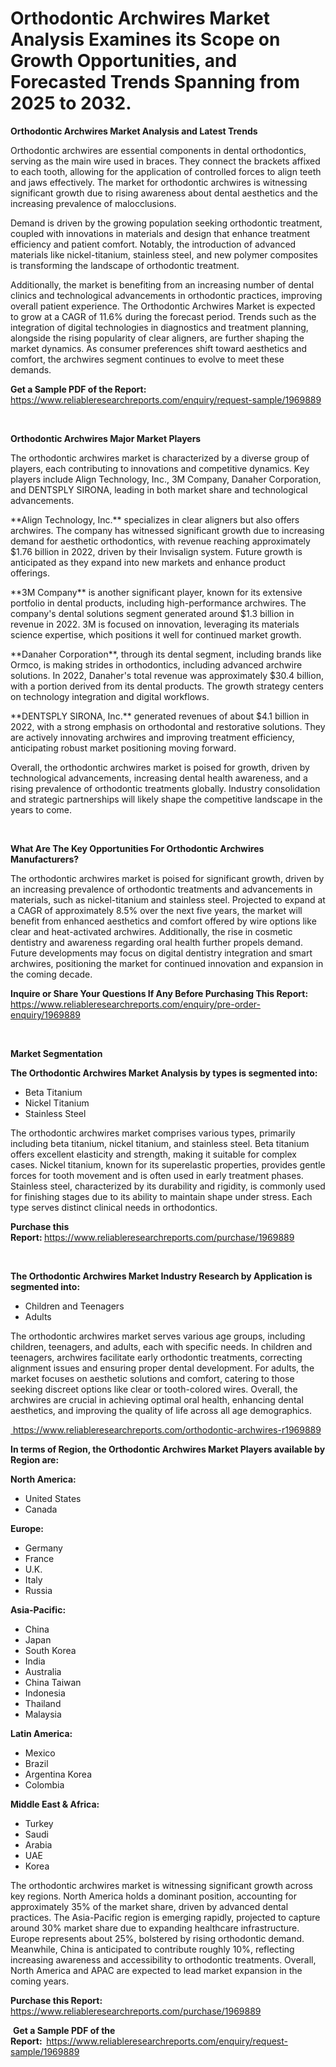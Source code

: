 <p><h1>Orthodontic Archwires Market Analysis Examines its Scope on Growth Opportunities, and Forecasted Trends Spanning from 2025 to 2032.</h1></p><p><strong>Orthodontic Archwires Market Analysis and Latest Trends</strong></p>
<p><p>Orthodontic archwires are essential components in dental orthodontics, serving as the main wire used in braces. They connect the brackets affixed to each tooth, allowing for the application of controlled forces to align teeth and jaws effectively. The market for orthodontic archwires is witnessing significant growth due to rising awareness about dental aesthetics and the increasing prevalence of malocclusions. </p><p>Demand is driven by the growing population seeking orthodontic treatment, coupled with innovations in materials and design that enhance treatment efficiency and patient comfort. Notably, the introduction of advanced materials like nickel-titanium, stainless steel, and new polymer composites is transforming the landscape of orthodontic treatment.</p><p>Additionally, the market is benefiting from an increasing number of dental clinics and technological advancements in orthodontic practices, improving overall patient experience. The Orthodontic Archwires Market is expected to grow at a CAGR of 11.6% during the forecast period. Trends such as the integration of digital technologies in diagnostics and treatment planning, alongside the rising popularity of clear aligners, are further shaping the market dynamics. As consumer preferences shift toward aesthetics and comfort, the archwires segment continues to evolve to meet these demands.</p></p>
<p><strong>Get a Sample PDF of the Report:&nbsp;</strong> <a href="https://www.reliableresearchreports.com/enquiry/request-sample/1969889?utm_campaign=8&utm_medium=2&utm_source=Github&utm_content=ia&utm_term=13042025&utm_id=orthodontic-archwires">https://www.reliableresearchreports.com/enquiry/request-sample/1969889</a></p>
<p>&nbsp;</p>
<p><strong>Orthodontic Archwires Major Market Players</strong></p>
<p><p>The orthodontic archwires market is characterized by a diverse group of players, each contributing to innovations and competitive dynamics. Key players include Align Technology, Inc., 3M Company, Danaher Corporation, and DENTSPLY SIRONA, leading in both market share and technological advancements.</p><p>**Align Technology, Inc.** specializes in clear aligners but also offers archwires. The company has witnessed significant growth due to increasing demand for aesthetic orthodontics, with revenue reaching approximately $1.76 billion in 2022, driven by their Invisalign system. Future growth is anticipated as they expand into new markets and enhance product offerings.</p><p>**3M Company** is another significant player, known for its extensive portfolio in dental products, including high-performance archwires. The company's dental solutions segment generated around $1.3 billion in revenue in 2022. 3M is focused on innovation, leveraging its materials science expertise, which positions it well for continued market growth.</p><p>**Danaher Corporation**, through its dental segment, including brands like Ormco, is making strides in orthodontics, including advanced archwire solutions. In 2022, Danaher's total revenue was approximately $30.4 billion, with a portion derived from its dental products. The growth strategy centers on technology integration and digital workflows.</p><p>**DENTSPLY SIRONA, Inc.** generated revenues of about $4.1 billion in 2022, with a strong emphasis on orthodontal and restorative solutions. They are actively innovating archwires and improving treatment efficiency, anticipating robust market positioning moving forward.</p><p>Overall, the orthodontic archwires market is poised for growth, driven by technological advancements, increasing dental health awareness, and a rising prevalence of orthodontic treatments globally. Industry consolidation and strategic partnerships will likely shape the competitive landscape in the years to come.</p></p>
<p>&nbsp;</p>
<p><strong>What Are The Key Opportunities For Orthodontic Archwires Manufacturers?</strong></p>
<p><p>The orthodontic archwires market is poised for significant growth, driven by an increasing prevalence of orthodontic treatments and advancements in materials, such as nickel-titanium and stainless steel. Projected to expand at a CAGR of approximately 8.5% over the next five years, the market will benefit from enhanced aesthetics and comfort offered by wire options like clear and heat-activated archwires. Additionally, the rise in cosmetic dentistry and awareness regarding oral health further propels demand. Future developments may focus on digital dentistry integration and smart archwires, positioning the market for continued innovation and expansion in the coming decade.</p></p>
<p><strong>Inquire or Share Your Questions If Any Before Purchasing This Report:</strong> <a href="https://www.reliableresearchreports.com/enquiry/pre-order-enquiry/1969889?utm_campaign=8&utm_medium=2&utm_source=Github&utm_content=ia&utm_term=13042025&utm_id=orthodontic-archwires">https://www.reliableresearchreports.com/enquiry/pre-order-enquiry/1969889</a></p>
<p>&nbsp;</p>
<p><strong>Market Segmentation</strong></p>
<p><strong>The Orthodontic Archwires Market Analysis by types is segmented into:</strong></p>
<p><ul><li>Beta Titanium</li><li>Nickel Titanium</li><li>Stainless Steel</li></ul></p>
<p><p>The orthodontic archwires market comprises various types, primarily including beta titanium, nickel titanium, and stainless steel. Beta titanium offers excellent elasticity and strength, making it suitable for complex cases. Nickel titanium, known for its superelastic properties, provides gentle forces for tooth movement and is often used in early treatment phases. Stainless steel, characterized by its durability and rigidity, is commonly used for finishing stages due to its ability to maintain shape under stress. Each type serves distinct clinical needs in orthodontics.</p></p>
<p><strong>Purchase this Report:&nbsp;</strong><a href="https://www.reliableresearchreports.com/purchase/1969889?utm_campaign=8&utm_medium=2&utm_source=Github&utm_content=ia&utm_term=13042025&utm_id=orthodontic-archwires">https://www.reliableresearchreports.com/purchase/1969889</a></p>
<p>&nbsp;</p>
<p><strong>The Orthodontic Archwires Market Industry Research by Application is segmented into:</strong></p>
<p><ul><li>Children and Teenagers</li><li>Adults</li></ul></p>
<p><p>The orthodontic archwires market serves various age groups, including children, teenagers, and adults, each with specific needs. In children and teenagers, archwires facilitate early orthodontic treatments, correcting alignment issues and ensuring proper dental development. For adults, the market focuses on aesthetic solutions and comfort, catering to those seeking discreet options like clear or tooth-colored wires. Overall, the archwires are crucial in achieving optimal oral health, enhancing dental aesthetics, and improving the quality of life across all age demographics.</p></p>
<p><a href="https://www.reliableresearchreports.com/orthodontic-archwires-r1969889?utm_campaign=8&utm_medium=2&utm_source=Github&utm_content=ia&utm_term=13042025&utm_id=orthodontic-archwires">&nbsp;https://www.reliableresearchreports.com/orthodontic-archwires-r1969889</a></p>
<p><strong>In terms of Region, the Orthodontic Archwires Market Players available by Region are:</strong></p>
<p>
    <p> <strong> North America: </strong>
        <ul>
            <li>United States</li>
            <li>Canada</li>
        </ul>
        </p> 
    <p> <strong> Europe: </strong>
        <ul>
            <li>Germany</li>
            <li>France</li>
            <li>U.K.</li>
            <li>Italy</li>
            <li>Russia</li>
        </ul>
        </p> 
    <p> <strong> Asia-Pacific: </strong>
        <ul>
            <li>China</li>
            <li>Japan</li>
            <li>South Korea</li>
            <li>India</li>
            <li>Australia</li>
            <li>China Taiwan</li>
            <li>Indonesia</li>
            <li>Thailand</li>
            <li>Malaysia</li>
        </ul>
        </p> 
    <p> <strong> Latin America: </strong>
        <ul>
            <li>Mexico</li>
            <li>Brazil</li>
            <li>Argentina Korea</li>
            <li>Colombia</li>
        </ul>
        </p> 
    <p> <strong> Middle East & Africa: </strong>
        <ul>
            <li>Turkey</li>
            <li>Saudi</li>
            <li>Arabia</li>
            <li>UAE</li>
            <li>Korea</li>
        </ul>
    </p>
    </p>
<p><p>The orthodontic archwires market is witnessing significant growth across key regions. North America holds a dominant position, accounting for approximately 35% of the market share, driven by advanced dental practices. The Asia-Pacific region is emerging rapidly, projected to capture around 30% market share due to expanding healthcare infrastructure. Europe represents about 25%, bolstered by rising orthodontic demand. Meanwhile, China is anticipated to contribute roughly 10%, reflecting increasing awareness and accessibility to orthodontic treatments. Overall, North America and APAC are expected to lead market expansion in the coming years.</p></p>
<p><strong>Purchase this Report: </strong><a href="https://www.reliableresearchreports.com/purchase/1969889?utm_campaign=8&utm_medium=2&utm_source=Github&utm_content=ia&utm_term=13042025&utm_id=orthodontic-archwires">https://www.reliableresearchreports.com/purchase/1969889</a></p>
<p>&nbsp;<strong>Get a Sample PDF of the Report:&nbsp;&nbsp;</strong><a href="https://www.reliableresearchreports.com/enquiry/request-sample/1969889?utm_campaign=8&utm_medium=2&utm_source=Github&utm_content=ia&utm_term=13042025&utm_id=orthodontic-archwires">https://www.reliableresearchreports.com/enquiry/request-sample/1969889</a></p>
<p><strong></strong></p>
<p><p></p><p></p><p></p></p>